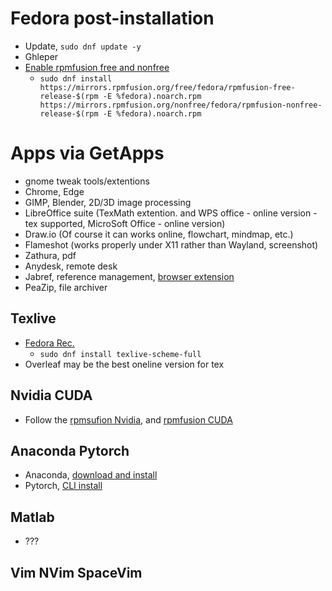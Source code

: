 # Fedora post-installation
- Update, `sudo dnf update -y`
- Ghleper
- [Enable rpmfusion free and nonfree](https://rpmfusion.org/Configuration)
  - `sudo dnf install https://mirrors.rpmfusion.org/free/fedora/rpmfusion-free-release-$(rpm -E %fedora).noarch.rpm https://mirrors.rpmfusion.org/nonfree/fedora/rpmfusion-nonfree-release-$(rpm -E %fedora).noarch.rpm`

# Apps via GetApps
- gnome tweak tools/extentions
- Chrome, Edge
- GIMP, Blender, 2D/3D image processing
- LibreOffice suite (TexMath extention. and WPS office - online version - tex supported, MicroSoft Office - online version)
- Draw.io (Of course it can works online, flowchart, mindmap, etc.)
- Flameshot (works properly under X11 rather than Wayland, screenshot)
- Zathura, pdf
- Anydesk, remote desk
- Jabref, reference management, [browser extension](https://docs.jabref.org/collect/jabref-browser-extension)
- PeaZip, file archiver

## Texlive

- [Fedora Rec.](https://docs.fedoraproject.org/en-US/neurofedora/latex/)
  - `sudo dnf install texlive-scheme-full`
- Overleaf may be the best oneline version for tex

## Nvidia CUDA
- Follow the [rpmsufion Nvidia](https://rpmfusion.org/Howto/NVIDIA), and [rpmfusion CUDA](https://rpmfusion.org/Howto/CUDA)

## Anaconda Pytorch
- Anaconda, [download and install](https://www.anaconda.com/download/success)
- Pytorch, [CLI install](https://pytorch.org/get-started/locally/)

## Matlab
- ???

## Vim NVim SpaceVim
